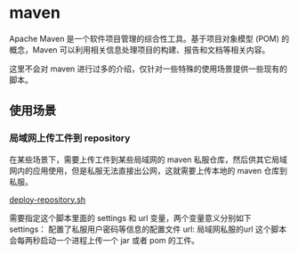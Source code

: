 # maven
Apache Maven 是一个软件项目管理的综合性工具。基于项目对象模型 (POM) 的概念，Maven 可以利用相关信息处理项目的构建、报告和文档等相关内容。

这里不会对 maven 进行过多的介绍，仅针对一些特殊的使用场景提供一些现有的脚本。

## 使用场景
### 局域网上传工件到 repository
在某些场景下，需要上传工件到某些局域网的 maven 私服仓库，然后供其它局域网内的应用使用，但是私服无法直接出公网，这就需要上传本地的 maven 仓库到私服。

[deploy-repository.sh](./deploy-to-private-repository.sh)

需要指定这个脚本里面的 settings 和 url 变量，两个变量意义分别如下
settings： 配置了私服用户密码等信息的配置文件
url: 局域网私服的url
这个脚本会每两秒启动一个进程上传一个 jar 或者 pom 的工件。